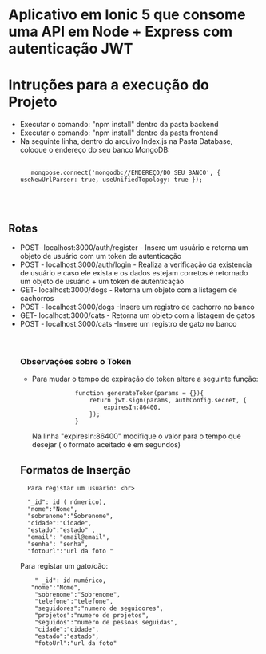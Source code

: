 # Aplicativo em Ionic 5 que consome uma API em Node + Express com autenticação JWT 

<h1> Intruções para a execução do Projeto  </h1>


<ul>
  <li>Executar o comando: "npm install" dentro da pasta backend </li>
   <li>Executar o comando: "npm install" dentro da pasta frontend </li>
   <li>
   Na seguinte linha, dentro do arquivo Index.js na Pasta Database, coloque o endereço do seu banco MongoDB: <br> <br>
   
   
  
    
       mongoose.connect('mongodb://ENDEREÇO/DO_SEU_BANCO', { useNewUrlParser: true, useUnifiedTopology: true }); 
    
   
    
  
  </li> <br> <br>
 
</ul>

<h2> Rotas </h2>

<ul>
   <li> POST-  localhost:3000/auth/register - Insere um usuário e retorna um objeto de usuário com um token de autenticação   </li>
   <li> POST - localhost:3000/auth/login - Realiza a verificação da existencia de usuário e caso ele exista
   e os dados estejam corretos é retornado um objeto de usuário + um token de autenticação </li>
   

  <li> GET-  localhost:3000/dogs - Retorna um objeto com a listagem de cachorros  </li>
   <li> POST - localhost:3000/dogs -Insere um registro de cachorro no banco  </li>
    <li> GET-  localhost:3000/cats - Retorna um objeto com a listagem de gatos  </li>
   <li> POST - localhost:3000/cats -Insere um registro de gato no banco  </li>
   <br <br> <br>
   
   <h3> Observações sobre o Token </h3>
     <ul>
      <li> Para mudar o tempo de expiração do token altere a seguinte função:

                function generateToken(params = {}){
                    return jwt.sign(params, authConfig.secret, {
                        expiresIn:86400,
                    });
                }
                
                
                
     
Na linha "expiresIn:86400" modifique o valor para o tempo que desejar ( o formato aceitado é em segundos) 
    </li>
     
  </ul>

 <h2> Formatos de Inserção  </h2>
 
      Para registar um usuário: <br>

      "_id": id ( númerico),
      "nome":"Nome",
      "sobrenome":"Sobrenome",
      "cidade":"Cidade",
      "estado":"estado" ,
      "email": "email@email",
      "senha": "senha",
      "fotoUrl":"url da foto "
	


 Para registar um gato/cão: <br>
 
        " _id": id numérico,
       "nome":"Nome",
        "sobrenome":"Sobrenome",
        "telefone":"telefone",
        "seguidores":"numero de seguidores",
        "projetos":"numero de projetos",
        "seguidos":"numero de pessoas seguidas",
        "cidade":"cidade",
        "estado":"estado",
        "fotoUrl":"url da foto"
  
